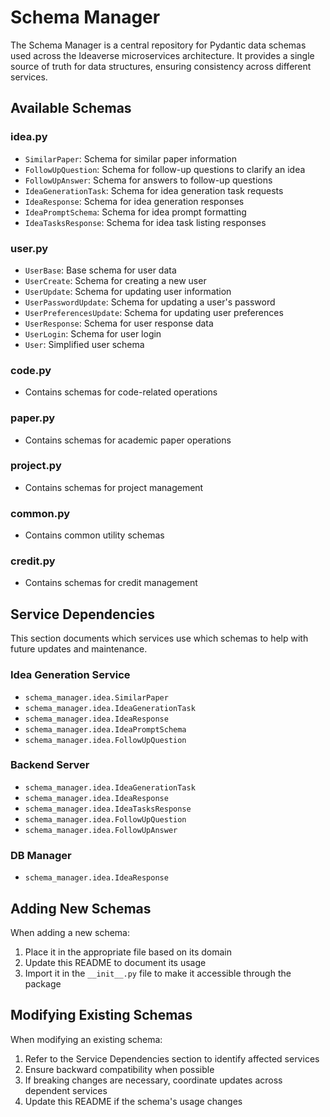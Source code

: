 # Schema Manager

The Schema Manager is a central repository for Pydantic data schemas used across the Ideaverse microservices architecture. It provides a single source of truth for data structures, ensuring consistency across different services.

## Available Schemas

### idea.py
- `SimilarPaper`: Schema for similar paper information
- `FollowUpQuestion`: Schema for follow-up questions to clarify an idea
- `FollowUpAnswer`: Schema for answers to follow-up questions
- `IdeaGenerationTask`: Schema for idea generation task requests
- `IdeaResponse`: Schema for idea generation responses
- `IdeaPromptSchema`: Schema for idea prompt formatting
- `IdeaTasksResponse`: Schema for idea task listing responses

### user.py
- `UserBase`: Base schema for user data
- `UserCreate`: Schema for creating a new user
- `UserUpdate`: Schema for updating user information
- `UserPasswordUpdate`: Schema for updating a user's password
- `UserPreferencesUpdate`: Schema for updating user preferences
- `UserResponse`: Schema for user response data
- `UserLogin`: Schema for user login
- `User`: Simplified user schema

### code.py
- Contains schemas for code-related operations

### paper.py
- Contains schemas for academic paper operations

### project.py
- Contains schemas for project management

### common.py
- Contains common utility schemas

### credit.py
- Contains schemas for credit management

## Service Dependencies

This section documents which services use which schemas to help with future updates and maintenance.

### Idea Generation Service
- `schema_manager.idea.SimilarPaper`
- `schema_manager.idea.IdeaGenerationTask`
- `schema_manager.idea.IdeaResponse`
- `schema_manager.idea.IdeaPromptSchema`
- `schema_manager.idea.FollowUpQuestion`

### Backend Server
- `schema_manager.idea.IdeaGenerationTask`
- `schema_manager.idea.IdeaResponse`
- `schema_manager.idea.IdeaTasksResponse`
- `schema_manager.idea.FollowUpQuestion`
- `schema_manager.idea.FollowUpAnswer`

### DB Manager
- `schema_manager.idea.IdeaResponse`

## Adding New Schemas

When adding a new schema:
1. Place it in the appropriate file based on its domain
2. Update this README to document its usage
3. Import it in the `__init__.py` file to make it accessible through the package

## Modifying Existing Schemas

When modifying an existing schema:
1. Refer to the Service Dependencies section to identify affected services
2. Ensure backward compatibility when possible
3. If breaking changes are necessary, coordinate updates across dependent services
4. Update this README if the schema's usage changes